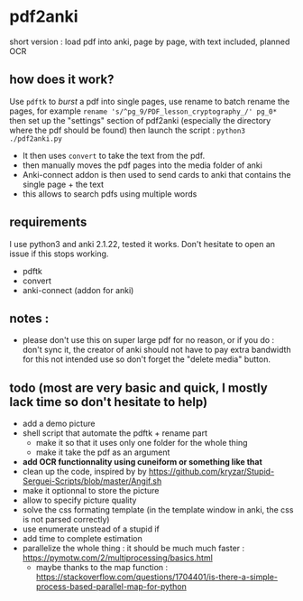 # pdf2anki
short version : load pdf into anki, page by page, with text included, planned OCR


## how does it work?
Use `pdftk` to *burst* a pdf into single pages, use rename to batch rename the pages, for example `rename 's/^pg_9/PDF_lesson_cryptography_/' pg_0*` then set up the "settings" section of pdf2anki (especially the directory where the pdf should be found) then launch the script : `python3 ./pdf2anki.py`
* It then uses `convert` to take the text from the pdf.
* then manually moves the pdf pages into the media folder of anki
* Anki-connect addon is then used to send cards to anki that contains the single page + the text
* this allows to search pdfs using multiple words 

## requirements
I use python3 and anki 2.1.22, tested it works. Don't hesitate to open an issue if this stops working.
* pdftk
* convert
* anki-connect (addon for anki)


## notes :
* please don't use this on super large pdf for no reason, or if you do : don't sync it, the creator of anki should not have to pay extra bandwidth for this not intended use so don't forget the "delete media" button.


## todo (most are very basic and quick, I mostly lack time so don't hesitate to help)
* add a demo picture
* shell script that automate the pdftk + rename part
    * make it so that it uses only one folder for the whole thing
    * make it take the pdf as an argument
* **add OCR functionnality using cuneiform or something like that**
* clean up the code, inspired by  by https://github.com/kryzar/Stupid-Serguei-Scripts/blob/master/Angif.sh
* make it optionnal to store the picture
* allow to specify picture quality
* solve the css formating template (in the template window in anki, the css is not parsed correctly)
* use enumerate unstead of a stupid if
* add time to complete estimation
* parallelize the whole thing : it should be much much faster : https://pymotw.com/2/multiprocessing/basics.html
    * maybe thanks to the map function : https://stackoverflow.com/questions/1704401/is-there-a-simple-process-based-parallel-map-for-python

